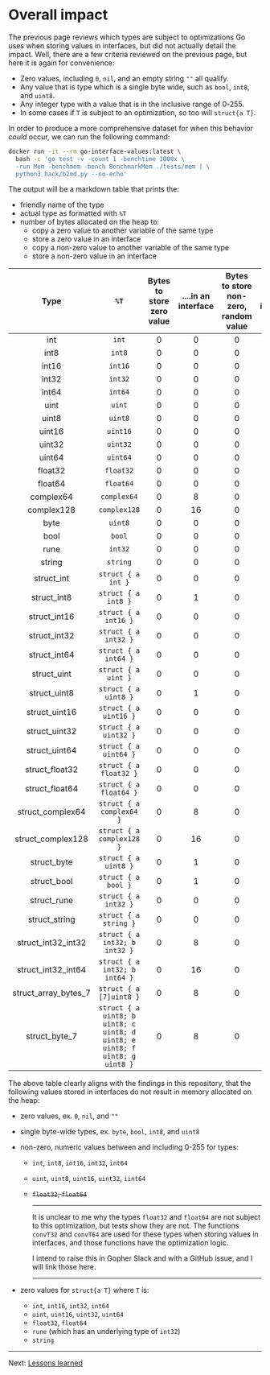 # Overall impact

The previous page reviews which types are subject to optimizations Go uses when storing values in interfaces, but did not actually detail the impact.  Well, there are a few criteria reviewed on the previous page, but here it is again for convenience:

* Zero values, including `0`, `nil`, and an empty string `""` all qualify.
* Any value that is type which is a single byte wide, such as `bool`, `int8`, and `uint8`.
* Any integer type with a value that is in the inclusive range of 0-255.
* In some cases if `T` is subject to an optimization, so too will `struct{a T}`.

In order to produce a more comprehensive dataset for when this behavior _could_ occur, we can run the following command:

```bash
docker run -it --rm go-interface-values:latest \
  bash -c 'go test -v -count 1 -benchtime 1000x \
  -run Mem -benchmem -bench BenchmarkMem ./tests/mem | \
  python3 hack/b2md.py --no-echo'
```

The output will be a markdown table that prints the:

* friendly name of the type
* actual type as formatted with `%T`
* number of bytes allocated on the heap to:
    * copy a zero value to another variable of the same type
    * store a zero value in an interface
    * copy a non-zero value to another variable of the same type
    * store a non-zero value in an interface

| Type | `%T` | Bytes to store zero value | ....in an interface | Bytes to store non-zero, random value | ...in an interface |
|:----:|:----:|:-------------------------:|:-------------------:|:-------------------------------------:|:------------------:|
| int | `int` | 0 | 0 | 0 | 8 |
| int8 | `int8` | 0 | 0 | 0 | 0 |
| int16 | `int16` | 0 | 0 | 0 | 2 |
| int32 | `int32` | 0 | 0 | 0 | 4 |
| int64 | `int64` | 0 | 0 | 0 | 8 |
| uint | `uint` | 0 | 0 | 0 | 8 |
| uint8 | `uint8` | 0 | 0 | 0 | 0 |
| uint16 | `uint16` | 0 | 0 | 0 | 2 |
| uint32 | `uint32` | 0 | 0 | 0 | 4 |
| uint64 | `uint64` | 0 | 0 | 0 | 8 |
| float32 | `float32` | 0 | 0 | 0 | 4 |
| float64 | `float64` | 0 | 0 | 0 | 8 |
| complex64 | `complex64` | 0 | 8 | 0 | 8 |
| complex128 | `complex128` | 0 | 16 | 0 | 16 |
| byte | `uint8` | 0 | 0 | 0 | 0 |
| bool | `bool` | 0 | 0 | 0 | 0 |
| rune | `int32` | 0 | 0 | 0 | 4 |
| string | `string` | 0 | 0 | 0 | 16 |
| struct_int | `struct { a int }` | 0 | 0 | 0 | 8 |
| struct_int8 | `struct { a int8 }` | 0 | 1 | 0 | 1 |
| struct_int16 | `struct { a int16 }` | 0 | 0 | 0 | 2 |
| struct_int32 | `struct { a int32 }` | 0 | 0 | 0 | 4 |
| struct_int64 | `struct { a int64 }` | 0 | 0 | 0 | 8 |
| struct_uint | `struct { a uint }` | 0 | 0 | 0 | 8 |
| struct_uint8 | `struct { a uint8 }` | 0 | 1 | 0 | 1 |
| struct_uint16 | `struct { a uint16 }` | 0 | 0 | 0 | 2 |
| struct_uint32 | `struct { a uint32 }` | 0 | 0 | 0 | 4 |
| struct_uint64 | `struct { a uint64 }` | 0 | 0 | 0 | 8 |
| struct_float32 | `struct { a float32 }` | 0 | 0 | 0 | 4 |
| struct_float64 | `struct { a float64 }` | 0 | 0 | 0 | 8 |
| struct_complex64 | `struct { a complex64 }` | 0 | 8 | 0 | 8 |
| struct_complex128 | `struct { a complex128 }` | 0 | 16 | 0 | 16 |
| struct_byte | `struct { a uint8 }` | 0 | 1 | 0 | 1 |
| struct_bool | `struct { a bool }` | 0 | 1 | 0 | 1 |
| struct_rune | `struct { a int32 }` | 0 | 0 | 0 | 4 |
| struct_string | `struct { a string }` | 0 | 0 | 0 | 16 |
| struct_int32_int32 | `struct { a int32; b int32 }` | 0 | 8 | 0 | 8 |
| struct_int32_int64 | `struct { a int32; b int64 }` | 0 | 16 | 0 | 16 |
| struct_array_bytes_7 | `struct { a [7]uint8 }` | 0 | 8 | 0 | 8 |
| struct_byte_7 | `struct { a uint8; b uint8; c uint8; d uint8; e uint8; f uint8; g uint8 }` | 0 | 8 | 0 | 8 |

The above table clearly aligns with the findings in this repository, that the following values stored in interfaces do not result in memory allocated on the heap:

* zero values, ex. `0`, `nil`, and `""`
* single byte-wide types, ex. `byte`, `bool`, `int8`, and `uint8`
* non-zero, numeric values between and including 0-255 for types:
    * `int`, `int8`, `int16`, `int32`, `int64`
    * `uint`, `uint8`, `uint16`, `uint32`, `iint64`
    * ~~`float32`, `float64`~~

        ---

        It is unclear to me why the types `float32` and `float64` are not subject to this optimization, but tests show they are not. The functions `convT32` and `convT64` are used for these types when storing values in interfaces, and those functions have the optimization logic.

        I intend to raise this in Gopher Slack and with a GitHub issue, and I will link those here.

        ---

* zero values for `struct{a T}` where `T` is:
    * `int`, `int16`, `int32`, `int64`
    * `uint`, `uint16`, `uint32`, `uint64`
    * `float32`, `float64`
    * `rune` (which has an underlying type of `int32`)
    * `string`

---

Next: [Lessons learned](../05-lessons-learned/)
